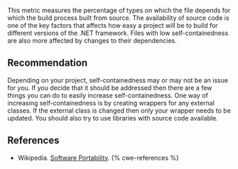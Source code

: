 This metric measures the percentage of types on which the file depends for which the build process built from source. The availability of source code is one of the key factors that affects how easy a project will be to build for different versions of the .NET framework. Files with low self-containedness are also more affected by changes to their dependencies.


## Recommendation
Depending on your project, self-containedness may or may not be an issue for you. If you decide that it should be addressed then there are a few things you can do to easily increase self-containedness. One way of increasing self-containedness is by creating wrappers for any external classes. If the external class is changed then only your wrapper needs to be updated. You should also try to use libraries with source code available.


## References
* Wikipedia. [Software Portability](http://en.wikipedia.org/wiki/Software_portability).
{% cwe-references %}
